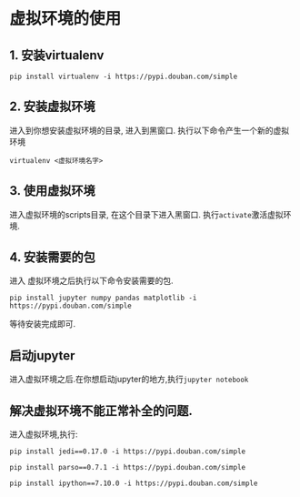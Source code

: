 # 虚拟环境的使用

## 1. 安装virtualenv

`pip install virtualenv -i https://pypi.douban.com/simple`

## 2. 安装虚拟环境

进入到你想安装虚拟环境的目录, 进入到黑窗口. 执行以下命令产生一个新的虚拟环境

`virtualenv <虚拟环境名字>`

## 3. 使用虚拟环境

进入虚拟环境的scripts目录, 在这个目录下进入黑窗口. 执行`activate`激活虚拟环境.

## 4. 安装需要的包

进入 虚拟环境之后执行以下命令安装需要的包.

`pip install jupyter numpy pandas matplotlib -i https://pypi.douban.com/simple`

等待安装完成即可.

## 启动jupyter

进入虚拟环境之后.在你想启动jupyter的地方,执行`jupyter notebook`



## 解决虚拟环境不能正常补全的问题.

进入虚拟环境,执行:

`pip install jedi==0.17.0 -i https://pypi.douban.com/simple`

``pip install parso==0.7.1 -i https://pypi.douban.com/simple``

`pip install ipython==7.10.0 -i https://pypi.douban.com/simple`

